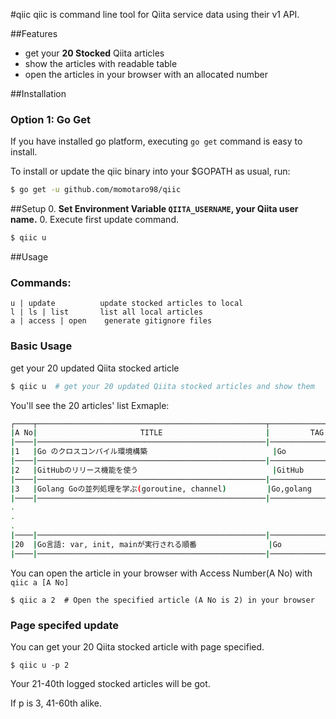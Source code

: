 #qiic
qiic is command line tool for Qiita service data using their v1 API.

##Features
* get your **20 Stocked** Qiita articles
* show the articles with readable table
* open the articles in your browser with an allocated number

##Installation

### Option 1: Go Get
If you have installed go platform, executing `go get` command is easy to install.

To install or update the qiic binary into your $GOPATH as usual, run:
```bash
$ go get -u github.com/momotaro98/qiic
```

<!--
### Option 2: Binary
Download the latest binary from the [Releases page](https://github.com/karan/joe/releases). It's the easiest way to get started with `joe`.
-->

##Setup
0. **Set Environment Variable `QIITA_USERNAME`, your Qiita user name.**
0. Execute first update command.

```bash
$ qiic u
```

##Usage

### Commands:

```
u | update          update stocked articles to local
l | ls | list       list all local articles
a | access | open    generate gitignore files
```

### Basic Usage

get your 20 updated Qiita stocked article

```bash
$ qiic u  # get your 20 updated Qiita stocked articles and show them
```

You'll see the 20 articles' list
Exmaple:

```bash
┌────┬───────────────────────────────────────────────────┬─────────────────────┬─────┐
|A No|                       TITLE                       |         TAG         |STOCK|
|────|───────────────────────────────────────────────────|─────────────────────|─────|
|1   |Go のクロスコンパイル環境構築                            |Go                   |  354|
|────|───────────────────────────────────────────────────|─────────────────────|─────|
|2   |GitHubのリリース機能を使う                              |GitHub               |  272|
|────|───────────────────────────────────────────────────|─────────────────────|─────|
|3   |Golang Goの並列処理を学ぶ(goroutine, channel)         |Go,golang            |   28|
|────|───────────────────────────────────────────────────|─────────────────────|─────|
.
.
.
|────|───────────────────────────────────────────────────|─────────────────────|─────|
|20  |Go言語: var, init, mainが実行される順番                |Go                   |   10|
|────|───────────────────────────────────────────────────|─────────────────────|─────|
```

You can open the article in your browser with Access Number(A No)
with `qiic a [A No]`

```
$ qiic a 2  # Open the specified article (A No is 2) in your browser
```

### Page specifed update

You can get your 20 Qiita stocked article with page specified.

```
$ qiic u -p 2
```

Your 21-40th logged stocked articles will be got.

If p is 3, 41-60th alike.
